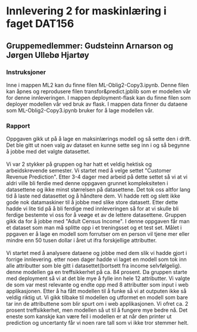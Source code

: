 <h1>Innlevering 2 for maskinlæring i faget DAT156</h1>
<h2>Gruppemedlemmer: Gudsteinn Arnarson og Jørgen Ullebø Hjartøy</h2>
<h3>Instruksjoner</h3>
Inne i mappen ML2 kan du finne filen ML-Oblig2-Copy3.ipynb. Denne filen kan åpnes og reprodusere filen transfor&predict.jpblib som er modellen vår for denne innleveringen. 
I mappen deployment-flask kan du finne filen som deployer modellen vår ved bruk av flask. 
I mappen data finner du dataene som ML-Oblig2-Copy3.ipynb bruker for å lage modellen vår.

<h3>Rapport</h3>
Oppgaven gikk ut på å lage en maksinlærings modell og så sette den i drift. Det ble gitt ut noen valg av dataset en kunne sette seg inn i og så begynne å jobbe med det
valgte datasettet. 
<br>
<br>
Vi var 2 stykker på gruppen og har hatt et veldig hektisk og arbeidskrevende semester. Vi startet med å velge settet "Customer Revenue Prediction". 
Etter 3-4 dager med arbeid på dette settet så vi at vi aldri ville bli ferdie med denne oppgaven grunnet kompleksiteten i datasettene og ikke minst størrelsen på datasettene. 
Det tok oss altfor lang tid å laste ned datasettet og å håndtere dem. Vi hadde rett og slett ikke gode nok datamaskiner til å jobbe med slike store datasett. 
Etter dette hadde vi lite tid på å bli ferdige med innleveringen så for at vi skulle bli ferdige bestemte vi oss for å veøge et av de lettere datasettene. 
Gruppen gikk da for å jobbe med "Adult Census Income". I denne oppgaven får man et dataset som man må splitte opp i et treningsset og et test set. Målet i ppgaven er å 
lage en modell som forrutser om en person vil tjene mer eller mindre enn 50 tusen dollar i året ut ifra forskjellige attributter.
<br>
<br>
Vi startet med å analysere dataene og jobbe med dem slik vi hadde gjort i forrige innlevering. etter noen dager hadde vi laget en modell som tok inn alle attributter som 
ble gitt i datasettet(bortsett fra income selvfølgelig). denne modellen ga en treffsikkerhet på ca. 84 prosent. 
Da gruppen starte med deployment så vi at det ble mye å fylle inn hele 12 attributter. Vi valgte de som var mest relevante og endte opp med 8 attributter som input i 
web applikasjonen. Etter å ha fått modellen til å funke så vi at outputen ikke så veldig riktig ut. Vi gikk tilbake til modellen og utformet en modell som bare tar inn de 
attributtene som blir spurt om i web applikasjonen. Vi ofret ca. 2 prosent treffsikkerhet, men modellen så ut til å fungere mye bedre nå. Det eneste som kanskje kan være feil i 
modellen er at når den printer ut prediction og uncertanty får vi noen rare tall som vi ikke tror stemmer helt.
